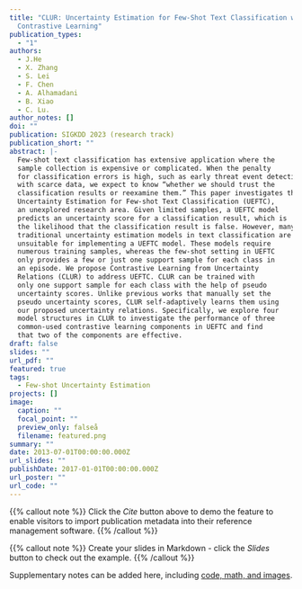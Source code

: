 ```yaml
---
title: "CLUR: Uncertainty Estimation for Few-Shot Text Classification with
  Contrastive Learning"
publication_types:
  - "1"
authors:
  - J.He
  - X. Zhang
  - S. Lei
  - F. Chen
  - A. Alhamadani
  - B. Xiao
  - C. Lu.
author_notes: []
doi: ""
publication: SIGKDD 2023 (research track)
publication_short: ""
abstract: |-
  Few-shot text classification has extensive application where the
  sample collection is expensive or complicated. When the penalty
  for classification errors is high, such as early threat event detection
  with scarce data, we expect to know “whether we should trust the
  classification results or reexamine them.” This paper investigates the
  Uncertainty Estimation for Few-shot Text Classification (UEFTC),
  an unexplored research area. Given limited samples, a UEFTC model
  predicts an uncertainty score for a classification result, which is
  the likelihood that the classification result is false. However, many
  traditional uncertainty estimation models in text classification are
  unsuitable for implementing a UEFTC model. These models require
  numerous training samples, whereas the few-shot setting in UEFTC
  only provides a few or just one support sample for each class in
  an episode. We propose Contrastive Learning from Uncertainty
  Relations (CLUR) to address UEFTC. CLUR can be trained with
  only one support sample for each class with the help of pseudo
  uncertainty scores. Unlike previous works that manually set the
  pseudo uncertainty scores, CLUR self-adaptively learns them using
  our proposed uncertainty relations. Specifically, we explore four
  model structures in CLUR to investigate the performance of three
  common-used contrastive learning components in UEFTC and find
  that two of the components are effective. 
draft: false
slides: ""
url_pdf: ""
featured: true
tags:
  - Few-shot Uncertainty Estimation
projects: []
image:
  caption: ""
  focal_point: ""
  preview_only: falseå
  filename: featured.png
summary: ""
date: 2013-07-01T00:00:00.000Z
url_slides: ""
publishDate: 2017-01-01T00:00:00.000Z
url_poster: ""
url_code: ""
---
```


{{% callout note %}}
Click the _Cite_ button above to demo the feature to enable visitors to import publication metadata into their reference management software.
{{% /callout %}}

{{% callout note %}}
Create your slides in Markdown - click the _Slides_ button to check out the example.
{{% /callout %}}

Supplementary notes can be added here, including [code, math, and images](https://wowchemy.com/docs/writing-markdown-latex/).
